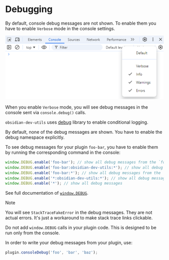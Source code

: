 # Debugging

By default, console debug messages are not shown. To enable them you have to enable `Verbose` mode in the console settings.

![Console settings](./images/debugging/console-settings.png)

When you enable `Verbose` mode, you will see debug messages in the console sent via `console.debug()` calls.

`obsidian-dev-utils` uses [debug](https://github.com/debug-js/debug) library to enable conditional logging.

By default, none of the debug messages are shown. You have to enable the debug namespace explicitly.

To see debug messages for your plugin `foo-bar`, you have to enable them by running the corresponding command in the console:

```javascript
window.DEBUG.enable('foo-bar'); // show all debug messages from the `foo-bar` plugin
window.DEBUG.enable('foo-bar:obsidian-dev-utils:*'); // show all debug messages from the `obsidian-dev-utils` library within the `foo-bar` plugin
window.DEBUG.enable('foo-bar:*'); // show all debug messages from the `foo-bar` plugin and its submodules
window.DEBUG.enable('*:obsidian-dev-utils:*'); // show all debug messages for the `obsidian-dev-utils` library within any plugin
window.DEBUG.enable('*'); // show all debug messages
```

See full documentation of [`window.DEBUG`](https://github.com/mnaoumov/obsidian-dev-utils/blob/main/src/DebugController.ts).

> [!NOTE]
>
> You will see `StackTraceFakeError` in the debug messages. They are not actual errors. It's just a workaround to make stack trace links clickable.
>
> Do not add `window.DEBUG` calls in your plugin code. This is designed to be run only from the console.

In order to write your debug messages from your plugin, use:

```js
plugin.consoleDebug('foo', 'bar', 'baz');
```
